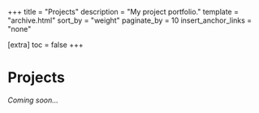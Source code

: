 +++
title = "Projects"
description = "My project portfolio."
template = "archive.html"
sort_by = "weight"
paginate_by = 10
insert_anchor_links = "none"

[extra]
toc = false
+++

# Projects

*Coming soon...*